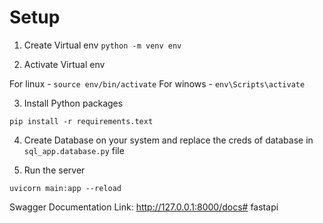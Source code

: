 # Setup

1. Create Virtual env
`python -m venv env`

2. Activate Virtual env

For linux - `source env/bin/activate`
For winows - `env\Scripts\activate`

3. Install Python packages

`pip install -r requirements.text`

4. Create Database on your system and replace the creds of database in `sql_app.database.py` file

5. Run the server

`uvicorn main:app --reload`

Swagger Documentation Link: http://127.0.0.1:8000/docs# fastapi
